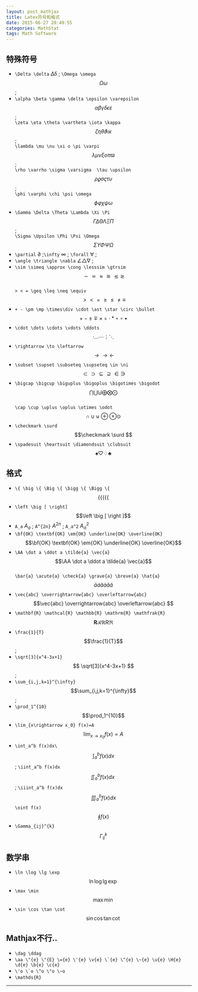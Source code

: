 ```yaml
---
layout: post_mathjax
title: Latex符号和格式
date: 2015-06-27 20:49:55
categories: MathStat
tags: Math Software
---
```


## 特殊符号

- `\Delta \delta` $\Delta \delta$ ; `\Omega \omega` $$\Omega \omega$$;
- `\alpha \beta \gamma \delta \epsilon \varepsilon `$$\alpha \beta \gamma \delta \epsilon \varepsilon$$ ;  
`\zeta \eta \theta \vartheta \iota \kappa` $$\zeta \eta \theta \vartheta \iota \kappa$$ ;  
`\lambda \mu \nu \xi o \pi \varpi` $$\lambda \mu \nu \xi o \pi \varpi$$ ;  
`\rho \varrho \sigma \varsigma  \tau \upsilon` $$\rho \varrho \sigma \varsigma  \tau \upsilon$$ ;  
`\phi \varphi \chi \psi \omega` $$\phi \varphi \chi \psi \omega$$
- `\Gamma \Delta \Theta \Lambda \Xi \Pi` $$\Gamma \Delta \Theta \Lambda \Xi \Pi$$ ;  
`\Sigma \Upsilon \Phi \Psi \Omega` $$\Sigma \Upsilon \Phi \Psi \Omega$$
- `\partial` $\partial$ ;`\infty` $\infty$ ; `\forall` $\forall$ ; 
-  `\angle \triangle \nabla` $\angle \triangle \nabla$ ;
- `\sim \simeq \approx \cong \lesssim \gtrsim` $$\sim \simeq \approx \cong \lesssim \gtrsim $$  
`> < = \geq \leq \neq \equiv` $$> < = \geq \leq \neq \equiv $$
- `+ - \pm \mp \times\div \cdot \ast \star \circ \bullet` $$ + - \pm \mp \times \div \cdot \ast \star \circ \bullet$$
- `\cdot \dots \cdots \vdots \ddots` $$\cdot \dots \cdots \vdots \ddots$$
- `\rightarrow \to \leftarrow` $$\rightarrow \to \leftarrow$$
- `\subset \supset \subseteq \supseteq \in \ni` $$\subset \supset \subseteq \supseteq \in \ni$$
- `\bigcap \bigcup \biguplus \bigoplus \bigotimes \bigodot` $$\bigcap \bigcup \biguplus \bigoplus \bigotimes \bigodot$$  
`\cap \cup \uplus \oplus \otimes \odot` $$\cap \cup \uplus \oplus \otimes \odot$$
- `\checkmark \surd` $$\checkmark \surd $$
- `\spadesuit \heartsuit \diamondsuit \clubsuit` $$ \spadesuit \heartsuit \diamondsuit \clubsuit $$

## 格式

- `\{ \big \{ \Big \{ \bigg \{ \Bigg \{` $$ \{ \big \{ \Big \{ \bigg \{ \Bigg \{ $$
- `\left \big [ \right]` $$\left \big [ \right ]$$
- `A_a` $A_a$ ; `A^{2n}` $A^{2n}$ ; `A_a^2` $A_a^2$
- `\bf{OK} \textbf{OK} \em{OK} \underline{OK} \overline{OK}` $$\bf{OK} \textbf{OK} \em{OK} \underline{OK} \overline{OK}$$
- `` \AA \dot a \ddot a \tilde{a} \vec{a} `` $$\AA \dot a \ddot a \tilde{a} \vec{a}$$    
``\bar{a} \acute{a} \check{a} \grave{a} \breve{a} \hat{a}`` $$\bar{a} \acute{a} \check{a} \grave{a} \breve{a} \hat{a}$$ 
- `\vec{abc} \overrightarrow{abc} \overleftarrow{abc} ` $$\vec{abc} \overrightarrow{abc} \overleftarrow{abc} $$
- `\mathbf{R} \mathcal{R} \mathbb{R} \mathrm{R} \mathfrak{R}` $$\mathbf{R} \mathcal{R} \mathbb{R} \mathrm{R} \mathfrak{R}$$
- `\frac{1}{T}` $$\frac{1}{T}$$ ;  
- `\sqrt[3]{x^4-3x+1}` $$ \sqrt[3]{x^4-3x+1} $$ ; 
- `\sum_{i,j,k=1}^{\infty}` $$\sum_{i,j,k=1}^{\infty}$$ ; 
- `\prod_1^{10}` $$\prod_1^{10}$$
- `\lim_{x\rightarrow x_0} f(x)=A` $$\lim_{x\rightarrow x_0} f(x)=A$$  
- `\int_a^b f(x)dx\` $$\int_a^b f(x)dx$$ ; `\iint_a^b f(x)dx` $$\iint_a^b f(x)dx\ $$ ; `\iiint_a^b f(x)dx` $$\iiint_a^b f(x)dx$$ `\oint f(x)` $$\oint f(x)$$
- `\Gamma_{ij}^{k}` $$\Gamma_{ij}^{k}$$


## 数学串

- `\ln \log \lg \exp` $$\ln \log \lg \exp$$
- `\max \min` $$\max \min$$
- `\sin \cos \tan \cot ` $$\sin \cos \tan \cot$$

## Mathjax不行..
- `\dag \ddag`
- ``\aa \"{e} \"{E} \={e} \'{e} \v{e} \`{e} \^{e} \~{e} \u{e} \H{e} \d{e} \b{e} \c{e}``
- `` \'o \`o \^o \"o \~o ``
- `\mathds{R} `

---
